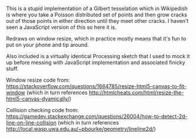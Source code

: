 This is a stupid implementation of a Gilbert tesselation which in Wikipedish is where you take a Poisson distributed set of points and then grow cracks out of those points in either direction until they meet other cracks. I haven't seen a JavaScript version of this so here it is.

Redraws on window resize, which in practice mostly means that it's fun to put on your phone and tip around.

Also included is a virtually identical Processing sketch that I used to mock it up before messing with JavaScript implementation and associated finicky stuff.

Window resize code from:
https://stackoverflow.com/questions/1664785/resize-html5-canvas-to-fit-window
(which in turn references http://htmlcheats.com/html/resize-the-html5-canvas-dyamically/)

Collision checking code from:
https://gamedev.stackexchange.com/questions/26004/how-to-detect-2d-line-on-line-collision
(which in turn references http://local.wasp.uwa.edu.au/~pbourke/geometry/lineline2d/)